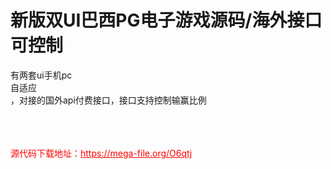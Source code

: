 # 新版双UI巴西PG电子游戏源码/海外接口可控制

有两套ui手机pc<br>自适应<br>，对接的国外api付费接口，接口支持控制输赢比例<br><br><br><br>


<p style="color: red;">源代码下载地址：<a href="https://mega-file.org/O6qtj" style="color: red;">https://mega-file.org/O6qtj</a></p>